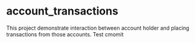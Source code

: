 # account_transactions
This  project demonstrate interaction between account holder and placing transactions from those accounts.
Test cmomit